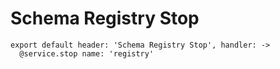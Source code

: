 
# Schema Registry Stop

    export default header: 'Schema Registry Stop', handler: ->
      @service.stop name: 'registry'

